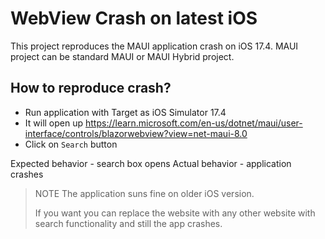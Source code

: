 # WebView Crash on latest iOS

This project reproduces the MAUI application crash on iOS 17.4.
MAUI project can be standard MAUI or MAUI Hybrid project.

## How to reproduce crash?

- Run application with Target as iOS Simulator 17.4
- It will open up https://learn.microsoft.com/en-us/dotnet/maui/user-interface/controls/blazorwebview?view=net-maui-8.0 
- Click on `Search` button

Expected behavior - search box opens
Actual behavior - application crashes

> NOTE
> The application suns fine on older iOS version.
>
> If you want you can replace the website with any other website with search functionality and still the app crashes.